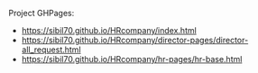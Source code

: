 Project GHPages: 
- https://sibil70.github.io/HRcompany/index.html
- https://sibil70.github.io/HRcompany/director-pages/director-all_request.html
- https://sibil70.github.io/HRcompany/hr-pages/hr-base.html
